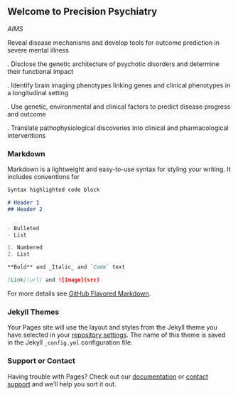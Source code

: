 ## Welcome to Precision Psychiatry

_AIMS_

Reveal disease mechanisms and develop tools for outcome prediction in severe mental illness

. Disclose the genetic architecture of psychotic disorders and determine their functional impact

. Identify brain imaging phenotypes linking genes and clinical phenotypes in a longitudinal setting

. Use genetic, environmental and clinical factors to predict disease progress and outcome

. Translate pathophysiological discoveries into clinical and pharmacological interventions

### Markdown

Markdown is a lightweight and easy-to-use syntax for styling your writing. It includes conventions for

```markdown
Syntax highlighted code block

# Header 1
## Header 2


- Bulleted
- List

1. Numbered
2. List

**Bold** and _Italic_ and `Code` text

[Link](url) and ![Image](src)
```

For more details see [GitHub Flavored Markdown](https://guides.github.com/features/mastering-markdown/).

### Jekyll Themes

Your Pages site will use the layout and styles from the Jekyll theme you have selected in your [repository settings](https://github.com/sumairhassan/psychiatry/settings/pages). The name of this theme is saved in the Jekyll `_config.yml` configuration file.

### Support or Contact

Having trouble with Pages? Check out our [documentation](https://docs.github.com/categories/github-pages-basics/) or [contact support](https://support.github.com/contact) and we’ll help you sort it out.
